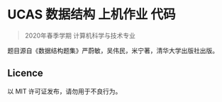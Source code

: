 # UCAS 数据结构 上机作业 代码
> 2020年春季学期 计算机科学与技术专业

题目源自《数据结构题集》严蔚敏，吴伟民，米宁著，清华大学出版社出版。

## Licence
以 MIT 许可证发布，请勿用于不良行为。